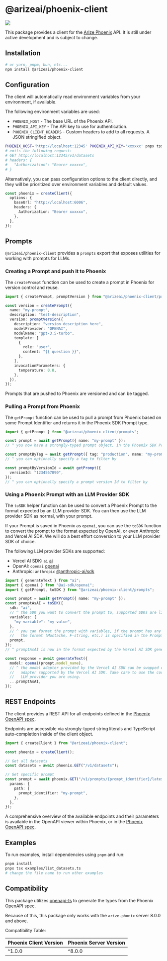 # @arizeai/phoenix-client

![](https://img.shields.io/npm/v/%40arizeai%2Fphoenix-client
)

This package provides a client for the [Arize Phoenix](https://github.com/Arize-ai/phoenix) API. It is still under active development and is subject to change.

## Installation

```bash
# or yarn, pnpm, bun, etc...
npm install @arizeai/phoenix-client
```

## Configuration

The client will automatically read environment variables from your environment, if available.

The following environment variables are used:

- `PHOENIX_HOST` - The base URL of the Phoenix API.
- `PHOENIX_API_KEY` - The API key to use for authentication.
- `PHOENIX_CLIENT_HEADERS` - Custom headers to add to all requests. A JSON stringified object.

```bash
PHOENIX_HOST='http://localhost:12345' PHOENIX_API_KEY='xxxxxx' pnpx tsx examples/list_datasets.ts
# emits the following request:
# GET http://localhost:12345/v1/datasets
# headers: {
#   "Authorization": "Bearer xxxxxx",
# }
```

Alternatively, you can pass configuration options to the client directly, and they will be prioritized over environment variables and default values.

```ts
const phoenix = createClient({
  options: {
    baseUrl: "http://localhost:6006",
    headers: {
      Authorization: "Bearer xxxxxx",
    },
  },
});
```

## Prompts

`@arizeai/phoenix-client` provides a `prompts` export that exposes utilities for working with prompts for LLMs.

### Creating a Prompt and push it to Phoenix

The `createPrompt` function can be used to create a prompt in Phoenix for version control and reuse.

```ts
import { createPrompt, promptVersion } from "@arizeai/phoenix-client/prompts";

const version = createPrompt({
  name: "my-prompt",
  description: "test-description",
  version: promptVersion({
    description: "version description here",
    modelProvider: "OPENAI",
    modelName: "gpt-3.5-turbo",
    template: [
      {
        role: "user",
        content: "{{ question }}",
      },
    ],
    invocationParameters: {
      temperature: 0.8,
    },
  }),
});
```

Prompts that are pushed to Phoenix are versioned and can be tagged.

### Pulling a Prompt from Phoenix

The `getPrompt` function can be used to pull a prompt from Phoenix based on some Prompt Identifier and returns it in the Phoenix SDK Prompt type.

```ts
import { getPrompt } from "@arizeai/phoenix-client/prompts";

const prompt = await getPrompt({ name: "my-prompt" });
// ^ you now have a strongly-typed prompt object, in the Phoenix SDK Prompt type

const promptByTag = await getPrompt({ tag: "production", name: "my-prompt" });
// ^ you can optionally specify a tag to filter by

const promptByVersionId = await getPrompt({
  versionId: "1234567890",
});
// ^ you can optionally specify a prompt version Id to filter by
```

### Using a Phoenix Prompt with an LLM Provider SDK

The `toSDK` helper function can be used to convert a Phoenix Prompt to the format expected by an LLM provider SDK. You can then use the LLM provider SDK as normal, with your prompt.

If your Prompt is saved in Phoenix as `openai`, you can use the `toSDK` function to convert the prompt to the format expected by OpenAI, or even Anthropic and Vercel AI SDK. We will do a best
effort conversion to your LLM provider SDK of choice.

The following LLM provider SDKs are supported:

- Vercel AI SDK: `ai` [ai](https://www.npmjs.com/package/ai)
- OpenAI: `openai` [openai](https://www.npmjs.com/package/openai)
- Anthropic: `anthropic` [@anthropic-ai/sdk](https://www.npmjs.com/package/@anthropic-ai/sdk)

```ts
import { generateText } from "ai";
import { openai } from "@ai-sdk/openai";
import { getPrompt, toSDK } from "@arizeai/phoenix-client/prompts";

const prompt = await getPrompt({ name: "my-prompt" });
const promptAsAI = toSDK({
  sdk: "ai",
  // ^ the SDK you want to convert the prompt to, supported SDKs are listed above
  variables: {
    "my-variable": "my-value",
  },
  // ^ you can format the prompt with variables, if the prompt has any variables in its template
  //   the format (Mustache, F-string, etc.) is specified in the Prompt itself
  prompt,
});
// ^ promptAsAI is now in the format expected by the Vercel AI SDK generateText function

const response = await generateText({
  model: openai(prompt.model_name),
  // ^ the model adapter provided by the Vercel AI SDK can be swapped out for any other model
  //   adapter supported by the Vercel AI SDK. Take care to use the correct model name for the
  //   LLM provider you are using.
  ...promptAsAI,
});
```

## REST Endpoints

The client provides a REST API for all endpoints defined in the [Phoenix OpenAPI spec](https://github.com/Arize-ai/phoenix/blob/main/schemas/openapi.json).

Endpoints are accessible via strongly-typed string literals and TypeScript auto-completion inside of the client object.

```ts
import { createClient } from "@arizeai/phoenix-client";

const phoenix = createClient();

// Get all datasets
const datasets = await phoenix.GET("/v1/datasets");

// Get specific prompt
const prompt = await phoenix.GET("/v1/prompts/{prompt_identifier}/latest", {
  params: {
    path: {
      prompt_identifier: "my-prompt",
    },
  },
});
```

A comprehensive overview of the available endpoints and their parameters is available in the OpenAPI viewer within Phoenix, or in the [Phoenix OpenAPI spec](https://github.com/Arize-ai/phoenix/blob/main/schemas/openapi.json).

## Examples

To run examples, install dependencies using `pnpm` and run:

```bash
pnpm install
pnpx tsx examples/list_datasets.ts
# change the file name to run other examples
```

## Compatibility

This package utilizes [openapi-ts](https://openapi-ts.pages.dev/) to generate the types from the Phoenix OpenAPI spec.

Because of this, this package only works with the `arize-phonix` server 8.0.0 and above.

Compatibility Table:

| Phoenix Client Version | Phoenix Server Version |
| ---------------------- | ---------------------- |
| ^1.0.0                 | ^8.0.0                 |
